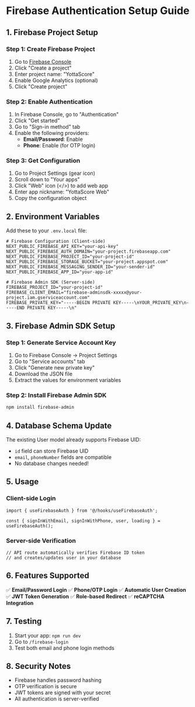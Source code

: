 # Firebase Authentication Setup Guide

## 1. Firebase Project Setup

### Step 1: Create Firebase Project
1. Go to [Firebase Console](https://console.firebase.google.com/)
2. Click "Create a project"
3. Enter project name: "YottaScore"
4. Enable Google Analytics (optional)
5. Click "Create project"

### Step 2: Enable Authentication
1. In Firebase Console, go to "Authentication"
2. Click "Get started"
3. Go to "Sign-in method" tab
4. Enable the following providers:
   - **Email/Password**: Enable
   - **Phone**: Enable (for OTP login)

### Step 3: Get Configuration
1. Go to Project Settings (gear icon)
2. Scroll down to "Your apps"
3. Click "Web" icon (</>) to add web app
4. Enter app nickname: "YottaScore Web"
5. Copy the configuration object

## 2. Environment Variables

Add these to your `.env.local` file:

```env
# Firebase Configuration (Client-side)
NEXT_PUBLIC_FIREBASE_API_KEY="your-api-key"
NEXT_PUBLIC_FIREBASE_AUTH_DOMAIN="your-project.firebaseapp.com"
NEXT_PUBLIC_FIREBASE_PROJECT_ID="your-project-id"
NEXT_PUBLIC_FIREBASE_STORAGE_BUCKET="your-project.appspot.com"
NEXT_PUBLIC_FIREBASE_MESSAGING_SENDER_ID="your-sender-id"
NEXT_PUBLIC_FIREBASE_APP_ID="your-app-id"

# Firebase Admin SDK (Server-side)
FIREBASE_PROJECT_ID="your-project-id"
FIREBASE_CLIENT_EMAIL="firebase-adminsdk-xxxxx@your-project.iam.gserviceaccount.com"
FIREBASE_PRIVATE_KEY="-----BEGIN PRIVATE KEY-----\nYOUR_PRIVATE_KEY\n-----END PRIVATE KEY-----\n"
```

## 3. Firebase Admin SDK Setup

### Step 1: Generate Service Account Key
1. Go to Firebase Console → Project Settings
2. Go to "Service accounts" tab
3. Click "Generate new private key"
4. Download the JSON file
5. Extract the values for environment variables

### Step 2: Install Firebase Admin SDK
```bash
npm install firebase-admin
```

## 4. Database Schema Update

The existing User model already supports Firebase UID:
- `id` field can store Firebase UID
- `email`, `phoneNumber` fields are compatible
- No database changes needed!

## 5. Usage

### Client-side Login
```tsx
import { useFirebaseAuth } from '@/hooks/useFirebaseAuth';

const { signInWithEmail, signInWithPhone, user, loading } = useFirebaseAuth();
```

### Server-side Verification
```tsx
// API route automatically verifies Firebase ID token
// and creates/updates user in your database
```

## 6. Features Supported

✅ **Email/Password Login**
✅ **Phone/OTP Login** 
✅ **Automatic User Creation**
✅ **JWT Token Generation**
✅ **Role-based Redirect**
✅ **reCAPTCHA Integration**

## 7. Testing

1. Start your app: `npm run dev`
2. Go to `/firebase-login`
3. Test both email and phone login methods

## 8. Security Notes

- Firebase handles password hashing
- OTP verification is secure
- JWT tokens are signed with your secret
- All authentication is server-verified

